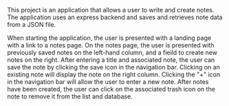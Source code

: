 This project is an application that allows a user to write and create notes.
The application uses an express backend and saves and retrieves note data from a JSON file.

When starting the application, the user is presented with a landing page with a link to a notes page.
On the notes page, the user is presented with previously saved notes on the left-hand column, and a fieild to create new notes on the right.
After entering a title and associated note, the user can save the note by clicking the save icon in the navigation bar.
Clicking on an existing note will display the note on the right column.
Clicking the "+" icon in the navigation bar will allow the user to enter a new note.
After notes have been created, the user can click on the associated trash icon on the note to remove it from the list and database.